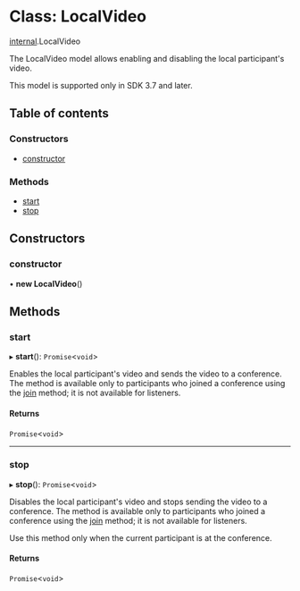 # Class: LocalVideo

[internal](../modules/internal.md).LocalVideo

The LocalVideo model allows enabling and disabling the local participant's video.

This model is supported only in SDK 3.7 and later.

## Table of contents

### Constructors

- [constructor](internal.LocalVideo.md#constructor)

### Methods

- [start](internal.LocalVideo.md#start)
- [stop](internal.LocalVideo.md#stop)

## Constructors

### constructor

• **new LocalVideo**()

## Methods

### start

▸ **start**(): `Promise`<`void`\>

Enables the local participant's video and sends the video to a conference. The method is available only to participants who joined a conference using the [join](doc:rn-client-sdk-conferenceservice#join) method; it is not available for listeners.

#### Returns

`Promise`<`void`\>

___

### stop

▸ **stop**(): `Promise`<`void`\>

Disables the local participant's video and stops sending the video to a conference. The method is available only to participants who joined a conference using the [join](doc:rn-client-sdk-conferenceservice#join) method; it is not available for listeners.

Use this method only when the current participant is at the conference.

#### Returns

`Promise`<`void`\>
